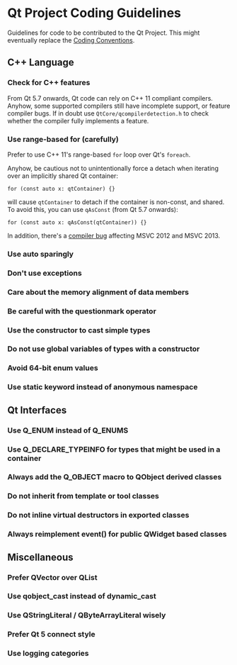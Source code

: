 # Qt Project Coding Guidelines

Guidelines for code to be contributed to the Qt Project. This might eventually replace the [Coding Conventions](https://wiki.qt.io/Coding_Conventions).

## C++ Language

### Check for C++ features

From Qt 5.7 onwards, Qt code can rely on C++ 11 compliant compilers.  Anyhow, some supported compilers still have incomplete support, or feature compiler bugs. If in doubt use ```QtCore/qcompilerdetection.h``` to check whether the compiler fully implements a feature.

### Use range-based for (carefully)

Prefer to use C++ 11's range-based `for` loop over Qt's `foreach`.

Anyhow, be cautious not to unintentionally force a detach when iterating over an implicitly shared Qt container:

    for (const auto x: qtContainer) {}

will cause `qtContainer` to detach if the container is non-const, and shared. To avoid this, you can use `qAsConst` (from Qt 5.7 onwards):

    for (const auto x: qAsConst(qtContainer)) {}

In addition, there's a [compiler bug](https://connect.microsoft.com/VisualStudio/feedback/details/921721) affecting MSVC 2012 and MSVC 2013.

### Use auto sparingly

### Don't use exceptions

### Care about the memory alignment of data members

### Be careful with the questionmark operator

### Use the constructor to cast simple types

### Do not use global variables of types with a constructor

### Avoid 64-bit enum values

### Use static keyword instead of anonymous namespace


## Qt Interfaces

### Use Q_ENUM instead of Q_ENUMS

### Use Q_DECLARE_TYPEINFO for types that might be used in a container

### Always add the Q_OBJECT macro to QObject derived classes

### Do not inherit from template or tool classes

### Do not inline virtual destructors in exported classes


### Always reimplement event() for public QWidget based classes

## Miscellaneous

### Prefer QVector over QList

### Use qobject_cast instead of dynamic_cast

### Use QStringLiteral / QByteArrayLiteral wisely

### Prefer Qt 5 connect style

### Use logging categories

